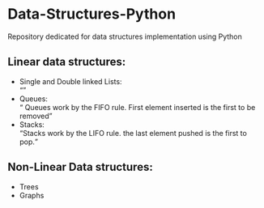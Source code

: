 # Data-Structures-Python

Repository dedicated for data structures implementation using Python


## Linear data structures:
<ul>
<li>Single and Double linked Lists:</li>
<q></q>
<li>Queues:</li>
<q> Queues work by the FIFO rule. First element inserted is the first to be removed</q>
<li>Stacks:</li>
<q>Stacks work by the LIFO rule. the last element pushed is the first to pop.</q>
</ul>

## Non-Linear Data structures:
<ul>
<li>Trees
<li>Graphs
</ul>

